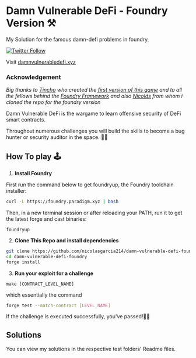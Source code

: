# Damn Vulnerable DeFi - Foundry Version ⚒️

My Solution for the famous damn-defi problems in foundry.

[![Twitter Follow](https://img.shields.io/twitter/follow/0xcyanide?label=Follow%20me%20%400xcyanide&style=social)](https://twitter.com/0xcyanide)

Visit [damnvulnerabledefi.xyz](https://damnvulnerabledefi.xyz)

### Acknowledgement
*Big thanks to [Tincho](https://twitter.com/tinchoabbate) who created the [first version of this game](https://github.com/tinchoabbate/damn-vulnerable-defi/tree/v2.0.0) and to all the fellows behind the [Foundry Framework](https://github.com/gakonst/foundry/graphs/contributors) and also [Nicolás](https://github.com/nicolasgarcia214/damn-vulnerable-defi-foundry) from whom i cloned the repo for the foundry version*

Damn Vulnerable DeFi is the wargame to learn offensive security of DeFi smart contracts.

Throughout numerous challenges you will build the skills to become a bug hunter or security auditor in the space. 🕵️‍♂️

## How To play 🕹️

1.  **Install Foundry**

First run the command below to get foundryup, the Foundry toolchain installer:

``` bash
curl -L https://foundry.paradigm.xyz | bash
```

Then, in a new terminal session or after reloading your PATH, run it to get the latest forge and cast binaries:

``` console
foundryup
```

2. **Clone This Repo and install dependencies**
```bash 
git clone https://github.com/nicolasgarcia214/damn-vulnerable-defi-foundry.git
cd damn-vulnerable-defi-foundry
forge install
```

3. **Run your exploit for a challenge**

```console
make [CONTRACT_LEVEL_NAME]
```
which essentially the command

```bash
forge test --match-contract [LEVEL_NAME] 
```

If the challenge is executed successfully, you've passed!🙌🙌

## Solutions

You can view my solutions in the respective test folders' Readme files.